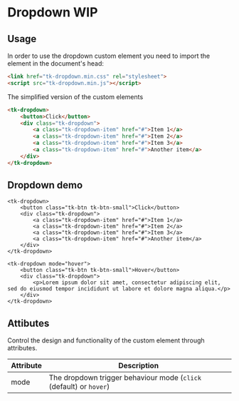 # Dropdown WIP

## Usage

In order to use the dropdown custom element you need to import the element in the document's head:

```html
<link href="tk-dropdown.min.css" rel="stylesheet">
<script src="tk-dropdown.min.js"></script>
```

The simplified version of the custom elements
```html
<tk-dropdown>
	<button>Click</button>
	<div class="tk-dropdown">
		<a class="tk-dropdown-item" href="#">Item 1</a>
		<a class="tk-dropdown-item" href="#">Item 2</a>
		<a class="tk-dropdown-item" href="#">Item 3</a>
		<a class="tk-dropdown-item" href="#">Another item</a>
	</div>
</tk-dropdown>
```

## Dropdown demo

<div class="mermaid">

	<tk-dropdown>
		<button class="tk-btn tk-btn-small">Click</button>
		<div class="tk-dropdown">
			<a class="tk-dropdown-item" href="#">Item 1</a>
			<a class="tk-dropdown-item" href="#">Item 2</a>
			<a class="tk-dropdown-item" href="#">Item 3</a>
			<a class="tk-dropdown-item" href="#">Another item</a>
		</div>
	</tk-dropdown>

	<tk-dropdown mode="hover">
		<button class="tk-btn tk-btn-small">Hover</button>
		<div class="tk-dropdown">
			<p>Lorem ipsum dolor sit amet, consectetur adipiscing elit, sed do eiusmod tempor incididunt ut labore et dolore magna aliqua.</p>
		</div>
	</tk-dropdown>

</div>

## Attibutes
Control the design and functionality of the custom element through attributes.


|Attribute		|Description|
|---------------|-----------------------------------------------------------------------------------------------|
|mode			|The dropdown trigger behaviour mode (`click` (default) or `hover`)|
